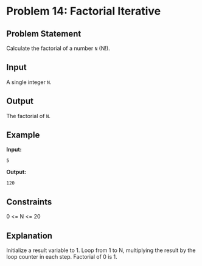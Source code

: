 # Problem 14: Factorial Iterative

## Problem Statement
Calculate the factorial of a number `N` (N!).

## Input
A single integer `N`.

## Output
The factorial of `N`.

## Example
**Input:**
```
5
```

**Output:**
```
120
```

## Constraints
0 <= N <= 20

## Explanation
Initialize a result variable to 1. Loop from 1 to N, multiplying the result by the loop counter in each step. Factorial of 0 is 1.
